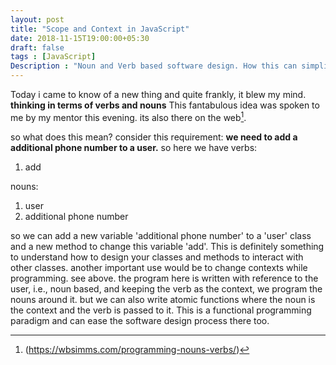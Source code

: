```yaml
---
layout: post
title: "Scope and Context in JavaScript"
date: 2018-11-15T19:00:00+05:30
draft: false
tags : [JavaScript]
Description : "Noun and Verb based software design. How this can simplify software design."
---
```

Today i came to know of a new thing and quite frankly, it blew my mind.
**thinking in terms of verbs and nouns**
This fantabulous idea was spoken to me by my mentor this evening. its also there on the web[^vnp].

so what does this mean?
consider this requirement: __we need to add a additional phone number to a user.__
so here we have verbs:
 1. add  

nouns: 
 1. user
 2. additional phone number

so we can add a new variable 'additional phone number' to a 'user' class and a new method to change this variable 'add'. This is definitely something to understand how to design your classes and methods to interact with other classes. 
another important use would be to  change contexts while programming. see above. the program here is written with reference to the user, i.e., noun based, and keeping the verb as the context, we program the nouns around it. but we can also write atomic functions where the noun is the context and the verb is passed to it. This is a functional programming paradigm and can ease the software design process there too.  

[^vnp]: (https://wbsimms.com/programming-nouns-verbs/)
<!--stackedit_data:
eyJoaXN0b3J5IjpbLTE5ODI5NTkxNDFdfQ==
-->